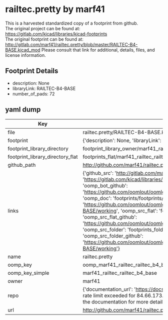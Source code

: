 # railtec.pretty by marf41  
This is a harvested standardized copy of a footprint from github.  
The original project can be found at:  
https://gitlab.com/kicad/libraries/kicad-footprints  
The original footprint can be found at:
http://gitlab.com/marf41/railtec.pretty/blob/master/RAILTEC-B4-BASE.kicad_mod
Please consult that link for additional, details, files, and license information.  
## Footprint Details
* description: None  
* libraryLink: RAILTEC-B4-BASE  
* number_of_pads: 72  
## yaml dump  
| Key | Value |  
| --- | --- |  
| file | railtec.pretty/RAILTEC-B4-BASE.kicad_mod |  
| footprint | {'description': None, 'libraryLink': 'RAILTEC-B4-BASE', 'number_of_pads': 72} |  
| footprint_library_directory | footprint_library_owner/marf41_railtec.pretty |  
| footprint_library_directory_flat | footprints_flat/marf41_railtec_railtec_b4_base/working |  
| github_path | http://github.com/marf41/railtec.pretty/blob/master/RAILTEC-B4-BASE.kicad_mod |  
| links | {'github_src': 'http://gitlab.com/marf41/railtec.pretty/blob/master/RAILTEC-B4-BASE.kicad_mod', 'github_src_repo': 'https://gitlab.com/kicad/libraries/kicad-footprints', 'oomp_bot': 'footprints/marf41_railtec_railtec_b4_base/working', 'oomp_bot_github': 'https://github.com/oomlout/oomlout_oomp_footprint_bot/tree/main/footprints/marf41_railtec_railtec_b4_base/working', 'oomp_doc': 'footprints/footprints/marf41/railtec/RAILTEC-B4-BASE/working/', 'oomp_doc_github': 'https://github.com/oomlout/oomlout_oomp_footprint_doc/tree/main/footprints/footprints/marf41/railtec/RAILTEC-B4-BASE/working', 'oomp_src_flat': 'footprints_flat/footprints_flat/marf41_railtec_railtec_b4_base/working', 'oomp_src_flat_github': 'https://github.com/oomlout/oomlout_oomp_footprint_src/tree/main/footprints_flat/marf41_railtec_railtec_b4_base/working', 'oomp_src_folder': 'footprints_folder/footprints_folder/marf41/railtec/RAILTEC-B4-BASE/working', 'oomp_src_folder_github': 'https://github.com/oomlout/oomlout_oomp_footprint_src/tree/main/footprints_folder/marf41/railtec/RAILTEC-B4-BASE/working'} |  
| name | railtec.pretty |  
| oomp_key | oomp_marf41_railtec_railtec_b4_base |  
| oomp_key_simple | marf41_railtec_railtec_b4_base |  
| owner | marf41 |  
| repo | {'documentation_url': 'https://docs.github.com/rest/overview/resources-in-the-rest-api#rate-limiting', 'message': "API rate limit exceeded for 84.66.173.59. (But here's the good news: Authenticated requests get a higher rate limit. Check out the documentation for more details.)"} |  
| url | http://github.com/marf41/railtec.pretty |  

